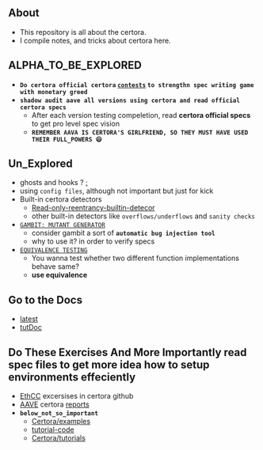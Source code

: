 ## About
- This repository is all about the certora.
- I compile notes, and tricks about certora here.

## ALPHA_TO_BE_EXPLORED
- **`Do certora official certora` [`contests`](https://www.certora.com/leaderboard#check-how-to-do-contests-here) `to strengthn spec writing game with monetary greed`**
- **`shadow audit aave all versions using certora and read official certora specs`**
  - After each version testing compeletion, read **certora official specs** to get pro level spec vision
  - **`REMEMBER AAVA IS CERTORA'S GIRLFRIEND, SO THEY MUST HAVE USED THEIR FULL_POWERS 😄`**



## Un_Explored
- ghosts and hooks ? [;](https://docs.certora.com/en/latest/docs/cvl/ghosts.html)
- using `config files`, although not important but just for kick
- Built-in certora detectors
  - [Read-only-reentrancy-builtin-detecor](https://docs.certora.com/en/latest/docs/cvl/builtin.html#read-only-reentrancy-detection-viewreentrancy)
  - other built-in detectors like `overflows/underflows` and `sanity checks`
- [`GAMBIT: MUTANT GENERATOR`](https://docs.certora.com/en/latest/docs/gambit/index.html)
    - consider gambit a sort of **`automatic bug injection tool`**
    - why to use it? in order to verify specs
- [`EQUIVALENCE TESTING`](https://docs.certora.com/en/latest/docs/equiv-check/index.html)
  - You wanna test whether two different function implementations behave same?
  - **use equivalence**

## Go to the Docs 
- [latest](https://docs.certora.com/en/latest/)
- [tutDoc](https://docs.certora.com/projects/tutorials/en/latest/)

## Do These Exercises And More Importantly read spec files to get more idea how to setup environments effeciently
- [EthCC](https://github.com/Certora/Tutorials/tree/michael/ethcc/EthCC/) excersises in certora github
- [AAVE](https://www.youtube.com/watch?v=c8ZwKAvaiR0&list=PLKtu7wuOMP9WOLJNPafbrd0lehfc7yxso) certora [reports](https://github.com/Certora/aave-token-v3)
- **`below_not_so_important`**
  - [Certora/examples](https://github.com/Certora/Examples)
  - [tutorial-code](https://github.com/Certora/tutorials-code/tree/master)
  - [Certora/tutorials](https://github.com/Certora/Tutorials/)
